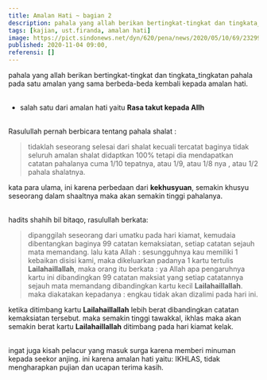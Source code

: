 ```yaml
---
title: Amalan Hati ~ bagian 2
description: pahala yang allah berikan bertingkat-tingkat dan tingkata_tingkatan pahala pada satu amalan yang sama berbeda-beda kembali kepada amalan hati 
tags: [kajian, ust.firanda, amalan hati]
image: https://pict.sindonews.net/dyn/620/pena/news/2020/05/10/69/23299/hati-adalah-raja-amalan-hati-lebih-penting-ketimbang-amal-badan-srp.jpg
published: 2020-11-04 09:00,
referensi: []
---
```


pahala yang allah berikan bertingkat-tingkat dan tingkata_tingkatan pahala pada satu amalan yang sama berbeda-beda kembali kepada amalan hati. <br><br>

- salah satu dari amalan hati yaitu **Rasa takut kepada Allh** <br><br>

Rasulullah pernah berbicara tentang pahala shalat :
> tidaklah seseorang selesai dari shalat kecuali tercatat baginya tidak seluruh amalan shalat didaptkan 100% tetapi dia mendapatkan catatan pahalanya cuma 1/10 tepatnya, atau 1/9, atau 1/8 nya , atau 1/2 pahala shalatnya.

kata para ulama, ini karena perbedaan dari **kekhusyuan**, semakin khusyu seseorang dalam shaaltnya maka akan semakin tinggi pahalanya. <br><br>

hadits shahih bil bitaqo, rasulullah berkata:
> dipanggilah seseorang dari umatku pada hari kiamat, kemudaia dibentangkan baginya 99 catatan kemaksiatan, setiap catatan sejauh mata memandang.
lalu kata Allah : sesungguhnya kau memiliki 1 kebaikan disisi kami, maka dikeluarkan padanya 1 kartu tertulis **Lailahaillallah**, maka orang itu berkata : ya Allah apa pengaruhnya kartu ini dibandingkan 99 catatan maksiat yang setiap catatannya sejauh mata memandang dibandingkan kartu kecil **Lailahaillallah**. 
maka diakatakan kepadanya : engkau tidak akan dizalimi pada hari ini.

ketika ditimbang kartu **Lailahaillallah** lebih berat dibandingkan catatan kemaksiatan tersebut.
maka semakin tinggi tawakkal, ikhlas maka akan semakin berat kartu **Lailahaillallah** ditimbang pada hari kiamat kelak. <br><br>

ingat juga kisah pelacur yang masuk surga karena memberi minuman kepada seekor anjing. ini karena amalan hati yaitu: IKHLAS, tidak mengharapkan pujian dan ucapan terima kasih.